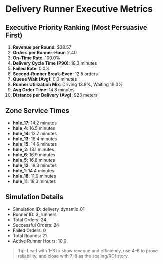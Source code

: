 # Delivery Runner Executive Metrics

## Executive Priority Ranking (Most Persuasive First)
1. **Revenue per Round**: $28.57
2. **Orders per Runner‑Hour**: 2.40
3. **On‑Time Rate**: 100.0%
4. **Delivery Cycle Time (P90)**: 18.3 minutes
5. **Failed Rate**: 0.0%
6. **Second‑Runner Break‑Even**: 12.5 orders
7. **Queue Wait (Avg)**: 0.0 minutes
8. **Runner Utilization Mix**: Driving 13.9%, Waiting 19.0%
9. **Avg Order Time**: 14.8 minutes
10. **Distance per Delivery (Avg)**: 923 meters

## Zone Service Times
- **hole_17**: 14.2 minutes
- **hole_4**: 16.5 minutes
- **hole_14**: 13.7 minutes
- **hole_13**: 18.4 minutes
- **hole_15**: 14.6 minutes
- **hole_2**: 13.1 minutes
- **hole_6**: 16.9 minutes
- **hole_5**: 16.8 minutes
- **hole_12**: 18.3 minutes
- **hole_1**: 14.4 minutes
- **hole_18**: 11.9 minutes
- **hole_11**: 18.3 minutes


## Simulation Details
- Simulation ID: delivery_dynamic_01
- Runner ID: 3_runners
- Total Orders: 24
- Successful Orders: 24
- Failed Orders: 0
- Total Rounds: 21
- Active Runner Hours: 10.0

> Tip: Lead with 1–3 to show revenue and efficiency, use 4–6 to prove reliability, and close with 7–8 as the scaling/ROI story.
